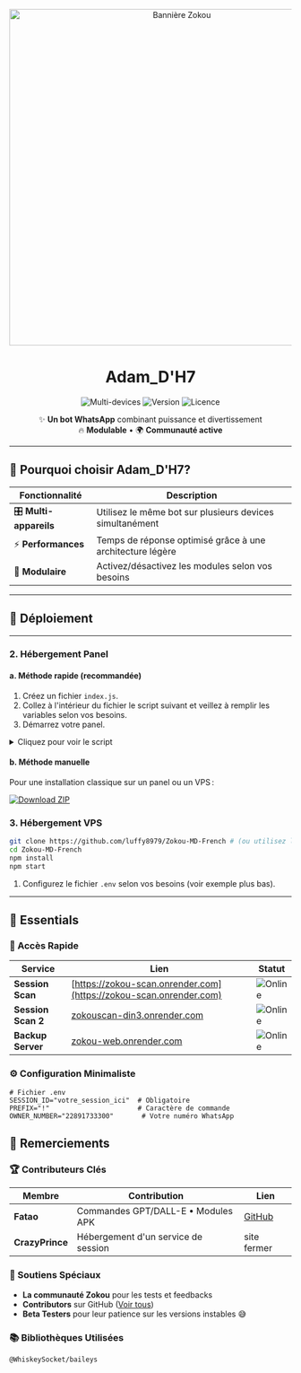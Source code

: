 <p align="center">
  <img src="https://raw.githubusercontent.com/djalega8000/Zokou-MD/refs/heads/main/Ephoto360.com_164cb282992914.jpg" alt="Bannière Zokou" width="600">
  <h1 align="center">Adam_D'H7</h1>
  <p align="center">
    <img src="https://res.cloudinary.com/dckwrqrur/image/upload/v1756090421/tf-stream-url/ca4b46bf6d3b54cefd2a68765ea84299_0_kglasx.jpg" alt="Multi-devices">
    <img src="https://res.cloudinary.com/dckwrqrur/video/upload/v1756090767/tf-stream-url/VID-20250824-WA0993_a6eesn.mp4" alt="Version">
    <img src="https://res.cloudinary.com/dckwrqrur/image/upload/v1756090201/tf-stream-url/IMG-20250722-WA0021_ojuslt.jpg" alt="Licence">
  </p>
</p>

<div align="center">
  
✨ **Un bot WhatsApp** combinant puissance et divertissement  
🔥 **Modulable** • 🌍 **Communauté active**

</div>

---

## 🌟 Pourquoi choisir Adam_D'H7?

| Fonctionnalité | Description |
|---------------|-------------|
| 🎛️ **Multi-appareils** | Utilisez le même bot sur plusieurs devices simultanément |
| ⚡ **Performances** | Temps de réponse optimisé grâce à une architecture légère |
| 🧩 **Modulaire** | Activez/désactivez les modules selon vos besoins |

---

## 🚀 Déploiement
---

### 2. Hébergement Panel

#### a. Méthode rapide (recommandée)

1. Créez un fichier `index.js`.
2. Collez à l'intérieur du fichier le script suivant et veillez à remplir les variables selon vos besoins.
3. Démarrez votre panel.

<details>
<summary>Cliquez pour voir le script</summary>

```js

const fs = require("fs");
const { spawnSync, spawn } = require("child_process");

const zokouEnv = {
  // Identifiant de session WhatsApp (utilisé pour se connecter à votre compte)
  SESSION_ID: "",

  // Préfixe de commande utilisé pour déclencher le bot
  PREFIX: ".",

  // Si défini sur "oui", le bot verra automatiquement tous les statuts WhatsApp
  AUTO_READ_STATUS: "non",

  // Si défini sur "oui", le bot téléchargera automatiquement tous les statuts WhatsApp
  AUTO_DOWNLOAD_STATUS: "non",

  // Le nom affiché de votre bot
  BOT_NAME: "Zokou-MD",

  // Le thème visuel pour les menus du bot (nom prédéfini ou liens médias)
  MENU_THEME: "LUFFY",

  // Si "non", les commandes ne fonctionneront pas en privé pour les autres
  PM_PERMIT: "non",

  // Si "oui", le bot est disponible pour tout le monde ; si "non", seul le propriétaire peut l'utiliser
  MODE_PUBLIC: "oui",

  // Contrôle l'activité visible du bot : 1 = en ligne, 2 = saisie, 3 = enregistrement, vide = réel
  PRESENCE: "1",

  // Votre nom affiché (nom du propriétaire)
  OWNER_NAME: "Djalega++",

  // Votre numéro de téléphone au format international
  OWNER_NUMBER: "228 XX XX XX XX",

  // Nombre d'avertissements avant qu'un utilisateur ne soit sanctionné
  WARN_COUNT: 3,

  // Si "oui", le bot envoie un message de bienvenue au démarrage
  STARTING_BOT_MESSAGE: "oui",

  // Si "oui", le bot répond automatiquement aux messages privés
  PM_CHATBOT: "non",

  // Si "oui", ajoute un délai entre les commandes pour éviter le spam
  ANTI_COMMAND_SPAM: "non",

  // Si "oui", les messages supprimés par d'autres vous seront envoyés en privé
  ANTI_DELETE_MESSAGE: "non",

  // Si "oui", le bot réagit automatiquement aux messages entrants
  AUTO_REACT_MESSAGE: "non",

  // Si "oui", le bot réagit automatiquement aux statuts
  AUTO_REACT_STATUS: "non",

  // Fuseau horaire utilisé par le bot
  TIME_ZONE: "Africa/Sao_Tome",

  // Environnement serveur utilisé (ex : HEROKU, VPS, etc.)
  SERVER: "vps",

  // Nom du pack de stickers utilisé par le bot
  STICKER_PACKNAME: "made with ❤; Zokou-MD",
};

//////////////////////////////////////////////////////////////////////////////////////////////
/////////////////////////////////////////////////////////////////////////////////////////////
/////////////////////////////////////////////////////////////////////////////////////////////

function cloneRepository() {
  const cloneResult = spawnSync("git", [
    "clone",
    "https://github.com/luffy8979/Zokou-MD-French",
    "zokou",
  ]);

  if (cloneResult.error) {
    console.error("Error cloning repository:", cloneResult.error);
  }

  const envFile = "zokou/set.env";

  if (!fs.existsSync(envFile)) {
    for (const [key, value] of Object.entries(zokouEnv)) {
      value ? fs.appendFileSync(envFile, `${key}=${value}\n`) : null;
    }
  }

  installDependancies();
}

function installDependancies() {
  const result = spawnSync("npm", ["install"], {
    cwd: "zokou",
    stdio: "inherit",
    env: { ...process.env, CI: "true" },
  });

  if (result.error || result.status !== 0) {
    console.error("Error installing dependencies:", result.error);
    process.exit(1);
  }
}

function checkDependencies() {
  const result = spawnSync("npm", ["ls"], {
    cwd: "zokou",
    stdio: "inherit",
  });

  if (result.status !== 0) {
    console.log("Some dependencies are missing or invalid.");
    installDependancies();
  } else {
    console.log("All dependencies are installed properly.");
  }
}

function startPm2() {
  const pm2 = spawn(
    "npx",
    ["pm2", "start", "index.js", "--name", "zokou", "--attach"],
    {
      cwd: "zokou",
      stdio: "inherit",
    }
  );

  pm2.on("exit", (code) => {
    if (code !== 0) console.error(`PM2 exited with code ${code}`);
  });

  pm2.on("error", (err) => {
    console.error("PM2 encountered an error:", err);
  });

  pm2?.stderr?.on("data", (data) => {
    console.log(data.toString());
  });

  pm2?.stdout?.on("data", (data) => {
    console.log(data.toString());
  });
}

if (!fs.existsSync("zokou")) {
  cloneRepository();
}

checkDependencies();
startPm2();

```

</details>

#### b. Méthode manuelle
Pour une installation classique sur un panel ou un VPS :

[![Download ZIP](https://img.shields.io/badge/Download-ZIP-blue?style=for-the-badge&logo=github)](https://github.com/luffy8979/Zokou-MD-French/archive/refs/heads/main.zip)

### 3. Hébergement VPS

```bash
git clone https://github.com/luffy8979/Zokou-MD-French # (ou utilisez le ZIP)
cd Zokou-MD-French
npm install
npm start
```

1. Configurez le fichier `.env` selon vos besoins (voir exemple plus bas).

---

## 🧰 Essentials

### 🔑 Accès Rapide

| Service | Lien | Statut |
|---------|------|--------|
| **Session Scan** | [https://zokou-scan.onrender.com](https://zokou-scan.onrender.com) | ![Online](https://img.shields.io/badge/Status-Online-green) |
| **Session Scan 2** | [zokouscan-din3.onrender.com](https://zokouscan-din3.onrender.com) | ![Online](https://img.shields.io/badge/Status-Online-green) |
| **Backup Server** | [zokou-web.onrender.com](https://zokou-web.onrender.com/) | ![Online](https://img.shields.io/badge/Status-Online-green) |

### ⚙️ Configuration Minimaliste

```env
# Fichier .env
SESSION_ID="votre_session_ici"  # Obligatoire
PREFIX="!"                      # Caractère de commande
OWNER_NUMBER="22891733300"       # Votre numéro WhatsApp
```

## 💜 Remerciements

### 🏆 Contributeurs Clés

| Membre | Contribution | Lien |
|--------|--------------|------|
| **Fatao** | Commandes GPT/DALL-E • Modules APK | [GitHub](https://github.com/fatao) |
| **CrazyPrince** | Hébergement d'un service de session | site fermer |

### 🌟 Soutiens Spéciaux

- **La communauté Zokou** pour les tests et feedbacks  
- **Contributors** sur GitHub ([Voir tous](https://github.com/luffy8979/Zokou-MD-French/graphs/contributors))  
- **Beta Testers** pour leur patience sur les versions instables 😅

### 📚 Bibliothèques Utilisées

```bash
@WhiskeySocket/baileys
```
